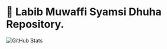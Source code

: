 # 📌 Labib Muwaffi Syamsi Dhuha Repository.

![GitHub Stats](https://github-readme-stats.vercel.app/api?username=yourusername&show_icons=true&theme=radical)

